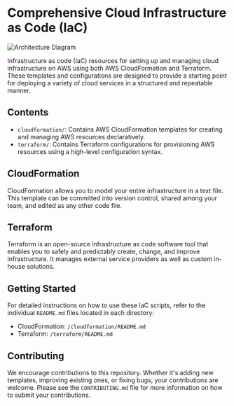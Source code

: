 
# Comprehensive Cloud Infrastructure as Code (IaC)

![Architecture Diagram](../Images/CI-CD.gif)

Infrastructure as code (IaC) resources for setting up and managing cloud infrastructure on AWS using both AWS CloudFormation and Terraform. These templates and configurations are designed to provide a starting point for deploying a variety of cloud services in a structured and repeatable manner.

## Contents

- `cloudformation/`: Contains AWS CloudFormation templates for creating and managing AWS resources declaratively.
- `terraform/`: Contains Terraform configurations for provisioning AWS resources using a high-level configuration syntax.

## CloudFormation

CloudFormation allows you to model your entire infrastructure in a text file. This template can be committed into version control, shared among your team, and edited as any other code file.

## Terraform

Terraform is an open-source infrastructure as code software tool that enables you to safely and predictably create, change, and improve infrastructure. It manages external service providers as well as custom in-house solutions.

## Getting Started

For detailed instructions on how to use these IaC scripts, refer to the individual `README.md` files located in each directory:

- CloudFormation: `/cloudformation/README.md`
- Terraform: `/terraform/README.md`

## Contributing

We encourage contributions to this repository. Whether it's adding new templates, improving existing ones, or fixing bugs, your contributions are welcome. Please see the `CONTRIBUTING.md` file for more information on how to submit your contributions.
